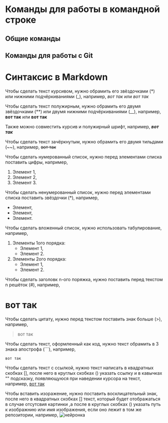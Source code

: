 # Команды для работы в командной строке
## Общие команды
## Команды для работы с Git
# Синтаксис в Markdown

Чтобы сделать текст курсивом, нужно обрамить его звёздочками (*) или нижними подчёркиваниями (_), например, *вот так* или _вот так_

Чтобы сделать текст полужирным, нужно обрамить его двумя звёздочками (**) или двумя нижними подчёркиваниями (__), например, **вот так** или __вот так__

Также можно совместить курсив и полужирный шрифт, например, __*вот так*__

Чтобы сделать текст зачёркнутым, нужно обрамить его двумя тильдами (~~), например, ~~вот так~~

Чтобы сделать нумерованный список, нужно перед элементами списка поставить цифры, например,
1. Элемент 1,
2. Элемент 2,
3. Элемент 3.

Чтобы сделать ненумерованный список, нужно перед элементами списка поставить звёздочки (*), например,
* Элемент,
* Элемент,
* Элемент.

Чтобы сделать вложенный список, нужно использовать табулирование, например,
1. Элементы 1ого порядка:
    * Элемент 1,
    * Элемент 2.
2. Элементы 2ого порядка:
    * Элемент 1,
    * Элемент 2.

Чтобы сделать заголовк n-ого поряжка, нужно поставить перед текстом n решёток (#), например, 
# вот так

Чтобы сделать цитату, нужно перед текстом поставить знак больше (>), например,
> вот так

Чтобы сделать текст, оформленный как код, нужно текст обрамить в 3 знака апострофа (```), например, 
```
вот так
```
Чтобы сделать текст с ссылкой, нужно текст написать в квадратных скобках [], после него в круглых скобках () указать ссылку и в кавычках "" подсказку, появляющуюся при наведении курсора на текст, например, 
[вот так](https://skillbox.ru/media/code/yazyk-razmetki-markdown-shpargalka-po-sintaksisu-s-primerami/ "Всплывающая подсказка") 

Чтобы вставить изоражение, нужно поставить восклицательный знак, после него в квадратных скобках [] текст, который будет отображаться в случае отсутсвия картинки ,а после в круглых скобках () указать путь к изображнию или имя изображения, если оно лежит в том же репозитории, например, 
![нейронка](Нейронка.jpg)